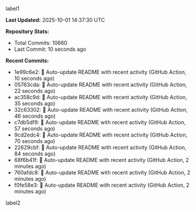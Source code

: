 
label1 
<!-- ACTIVITY_START -->
**Last Updated:** 2025-10-01 14:37:30 UTC

**Repository Stats:**
- Total Commits: 10660
- Last Commit: 10 seconds ago

**Recent Commits:**
- 1e99c6e2: 🤖 Auto-update README with recent activity (GitHub Action, 10 seconds ago)
- 05763cda: 🤖 Auto-update README with recent activity (GitHub Action, 22 seconds ago)
- ac358c9d: 🤖 Auto-update README with recent activity (GitHub Action, 35 seconds ago)
- 32c63302: 🤖 Auto-update README with recent activity (GitHub Action, 46 seconds ago)
- c7db5df9: 🤖 Auto-update README with recent activity (GitHub Action, 57 seconds ago)
- 9cd2edc4: 🤖 Auto-update README with recent activity (GitHub Action, 70 seconds ago)
- 22629cbf: 🤖 Auto-update README with recent activity (GitHub Action, 84 seconds ago)
- 68f6b41f: 🤖 Auto-update README with recent activity (GitHub Action, 2 minutes ago)
- 760afdc8: 🤖 Auto-update README with recent activity (GitHub Action, 2 minutes ago)
- f0fe58e3: 🤖 Auto-update README with recent activity (GitHub Action, 2 minutes ago)
<!-- ACTIVITY_END -->

label2
